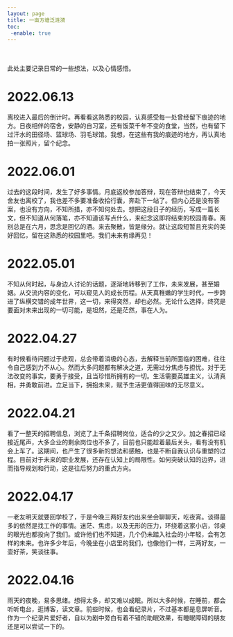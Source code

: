 ```yaml
---
layout: page
title: 一亩方塘泛涟漪
toc: 
 -enable: true
---
```


<br/>
<br/>
此处主要记录日常的一些想法，以及心情感悟。  

# 2022.06.13
离校进入最后的倒计时。再看看这熟悉的校园，认真感受每一处曾经留下痕迹的地方。日夜相伴的宿舍，安静的自习室，还有饭菜千年不变的食堂，当然，也有留下过汗水的田径场、篮球场、羽毛球馆。我想，在这些有我的痕迹的地方，再认真地拍一张照片，留个纪念。

# 2022.06.01
过去的这段时间，发生了好多事情。月底返校参加答辩，现在答辩也结束了，今天舍友也离校了，我也差不多要准备收拾行囊，奔赴下一站了。但内心还是没有答案，也没有方向，不知所措，亦不知何处去。想把这段日子的经历，写成一篇长文，但不知道从何落笔，亦不知道该写点什么，来纪念这即将结束的校园青春。离别总是在六月，思念是回忆的酒。来去聚散，皆是缘分。就让这段短暂且充实的美好回忆，留在这熟悉的校园里吧。我们未来有缘再见！

# 2022.05.01
不知从何时起，与身边人讨论的话题，逐渐地转移到了工作，未来发展，甚至婚姻。从交流内容的变化，可以窥见人的成长历程。从天真稚嫩的学生时代，一步跨进了纵横交错的成年世界，这一切，来得突然，却也必然。无论什么选择，终究是要面对未来出现的一切可能，是坦然，还是茫然，事在人为。

# 2022.04.27
有时候看待问题过于悲观，总会带着消极的心态，去解释当前所面临的困难，往往令自己感到力不从心。然而大多问题都有解决之道，无需过分焦虑与担忧。对于无法改变的事实，要勇于接受，且当珍惜所拥有的一切。生活需要英雄主义，认清真相，并勇敢前进。立足当下，拥抱未来，赋予生活更值得回味的无尽意义。

# 2022.04.21
看了一整天的招聘信息，浏览了上千条招聘岗位，适合的少之又少。加之春招已经接近尾声，大多企业的剩余岗位也不多了，目前也只能趁着最后关头，看有没有机会上车了。这期间，也产生了很多新的想法和感触，也是不断自我认识与重塑的过程。目前对于未来的职业发展，还存在认知上的局限性。如何突破认知的边界，进而指导规划和行动，这是往后努力的重点方向。

# 2022.04.17  
一老友明天就要回学校了，于是今晚三两好友约出来坐会聊聊天，吃夜宵。谈得最多的依然是找工作的事情。迷茫、焦虑，以及无形的压力，环绕着这家小店，邻桌的眼光也都投向了我们。或许他们也不知道，几个仍未踏入社会的小年轻，会有怎样的未来。也许多少年后，今晚坐在小店里的我们，也像他们一样，三两好友，一壶好茶，笑谈往事。  

# 2022.04.16  
雨天的夜晚，易多思绪。想得太多，却又难以成眠。所以大多时候，在睡前，都会听听电台，逛博客，读文章。前些时候，也会看纪录片，不过基本都是息屏听音。作为一个纪录片爱好者，自以为剧中旁白有着不错的助眠效果，有睡眠障碍的朋友还是可以尝试一下的。
